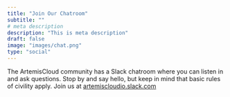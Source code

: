 ```yaml
---
title: "Join Our Chatroom"
subtitle: ""
# meta description
description: "This is meta description"
draft: false
image: "images/chat.png"
type: "social"
---
```


The ArtemisCloud community has a Slack chatroom where you can listen in and ask questions. Stop by and say hello, but 
keep in mind that basic rules of civility apply. Join us at [artemiscloudio.slack.com](https://artemiscloudio.slack.com)

